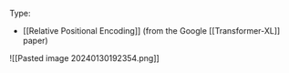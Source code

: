 Type:
- [[Relative Positional Encoding]] (from the Google [[Transformer-XL]] paper)

![[Pasted image 20240130192354.png]]
